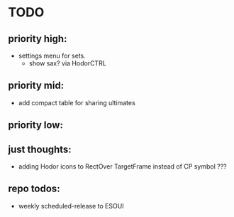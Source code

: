 # TODO

## priority high:
- settings menu for sets.
  - show sax? via HodorCTRL

## priority mid:
- add compact table for sharing ultimates

## priority low:

## just thoughts:
- adding Hodor icons to RectOver TargetFrame instead of CP symbol ???

## repo todos:
- weekly scheduled-release to ESOUI
